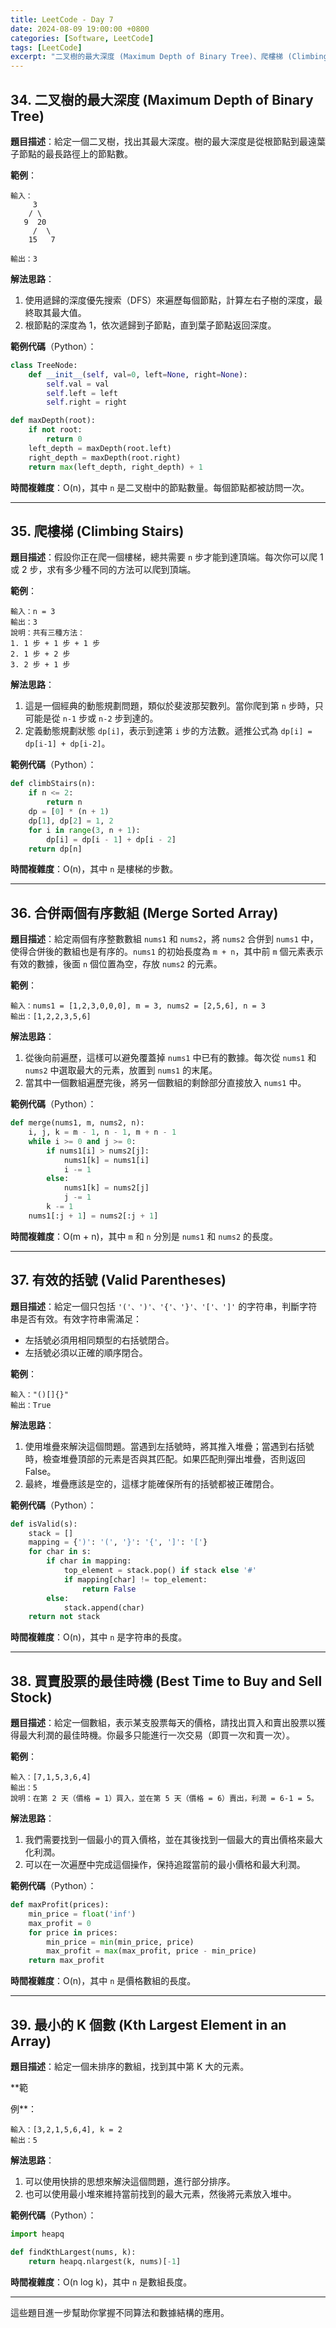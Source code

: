 ```yaml
---
title: LeetCode - Day 7
date: 2024-08-09 19:00:00 +0800
categories: [Software, LeetCode]
tags: [LeetCode] 
excerpt: "二叉樹的最大深度 (Maximum Depth of Binary Tree)、爬樓梯 (Climbing Stairs)、合併兩個有序數組 (Merge Sorted Array)、有效的括號 (Valid Parentheses)、買賣股票的最佳時機 (Best Time to Buy and Sell Stock)、最小的 K 個數 (Kth Largest Element in an Array)"
---
```


## 34. **二叉樹的最大深度 (Maximum Depth of Binary Tree)**
   **題目描述**：給定一個二叉樹，找出其最大深度。樹的最大深度是從根節點到最遠葉子節點的最長路徑上的節點數。

   **範例**：
   ```
   輸入：
        3
       / \
      9  20
        /  \
       15   7

   輸出：3
   ```

   **解法思路**：
   1. 使用遞歸的深度優先搜索（DFS）來遍歷每個節點，計算左右子樹的深度，最終取其最大值。
   2. 根節點的深度為 1，依次遞歸到子節點，直到葉子節點返回深度。

   **範例代碼**（Python）：
   ```python
   class TreeNode:
       def __init__(self, val=0, left=None, right=None):
           self.val = val
           self.left = left
           self.right = right

   def maxDepth(root):
       if not root:
           return 0
       left_depth = maxDepth(root.left)
       right_depth = maxDepth(root.right)
       return max(left_depth, right_depth) + 1
   ```

   **時間複雜度**：O(n)，其中 `n` 是二叉樹中的節點數量。每個節點都被訪問一次。

---

## 35. **爬樓梯 (Climbing Stairs)**
   **題目描述**：假設你正在爬一個樓梯，總共需要 `n` 步才能到達頂端。每次你可以爬 1 或 2 步，求有多少種不同的方法可以爬到頂端。

   **範例**：
   ```
   輸入：n = 3
   輸出：3
   說明：共有三種方法：
   1. 1 步 + 1 步 + 1 步
   2. 1 步 + 2 步
   3. 2 步 + 1 步
   ```

   **解法思路**：
   1. 這是一個經典的動態規劃問題，類似於斐波那契數列。當你爬到第 `n` 步時，只可能是從 `n-1` 步或 `n-2` 步到達的。
   2. 定義動態規劃狀態 `dp[i]`，表示到達第 `i` 步的方法數。遞推公式為 `dp[i] = dp[i-1] + dp[i-2]`。

   **範例代碼**（Python）：
   ```python
   def climbStairs(n):
       if n <= 2:
           return n
       dp = [0] * (n + 1)
       dp[1], dp[2] = 1, 2
       for i in range(3, n + 1):
           dp[i] = dp[i - 1] + dp[i - 2]
       return dp[n]
   ```

   **時間複雜度**：O(n)，其中 `n` 是樓梯的步數。

---

## 36. **合併兩個有序數組 (Merge Sorted Array)**
   **題目描述**：給定兩個有序整數數組 `nums1` 和 `nums2`，將 `nums2` 合併到 `nums1` 中，使得合併後的數組也是有序的。`nums1` 的初始長度為 `m + n`，其中前 `m` 個元素表示有效的數據，後面 `n` 個位置為空，存放 `nums2` 的元素。

   **範例**：
   ```
   輸入：nums1 = [1,2,3,0,0,0], m = 3, nums2 = [2,5,6], n = 3
   輸出：[1,2,2,3,5,6]
   ```

   **解法思路**：
   1. 從後向前遍歷，這樣可以避免覆蓋掉 `nums1` 中已有的數據。每次從 `nums1` 和 `nums2` 中選取最大的元素，放置到 `nums1` 的末尾。
   2. 當其中一個數組遍歷完後，將另一個數組的剩餘部分直接放入 `nums1` 中。

   **範例代碼**（Python）：
   ```python
   def merge(nums1, m, nums2, n):
       i, j, k = m - 1, n - 1, m + n - 1
       while i >= 0 and j >= 0:
           if nums1[i] > nums2[j]:
               nums1[k] = nums1[i]
               i -= 1
           else:
               nums1[k] = nums2[j]
               j -= 1
           k -= 1
       nums1[:j + 1] = nums2[:j + 1]
   ```

   **時間複雜度**：O(m + n)，其中 `m` 和 `n` 分別是 `nums1` 和 `nums2` 的長度。

---

## 37. **有效的括號 (Valid Parentheses)**
   **題目描述**：給定一個只包括 `'('、')'、'{'、'}'、'['、']'` 的字符串，判斷字符串是否有效。有效字符串需滿足：
   - 左括號必須用相同類型的右括號閉合。
   - 左括號必須以正確的順序閉合。

   **範例**：
   ```
   輸入："()[]{}"
   輸出：True
   ```

   **解法思路**：
   1. 使用堆疊來解決這個問題。當遇到左括號時，將其推入堆疊；當遇到右括號時，檢查堆疊頂部的元素是否與其匹配。如果匹配則彈出堆疊，否則返回 False。
   2. 最終，堆疊應該是空的，這樣才能確保所有的括號都被正確閉合。

   **範例代碼**（Python）：
   ```python
   def isValid(s):
       stack = []
       mapping = {')': '(', '}': '{', ']': '['}
       for char in s:
           if char in mapping:
               top_element = stack.pop() if stack else '#'
               if mapping[char] != top_element:
                   return False
           else:
               stack.append(char)
       return not stack
   ```

   **時間複雜度**：O(n)，其中 `n` 是字符串的長度。

---

## 38. **買賣股票的最佳時機 (Best Time to Buy and Sell Stock)**
   **題目描述**：給定一個數組，表示某支股票每天的價格，請找出買入和賣出股票以獲得最大利潤的最佳時機。你最多只能進行一次交易（即買一次和賣一次）。

   **範例**：
   ```
   輸入：[7,1,5,3,6,4]
   輸出：5
   說明：在第 2 天（價格 = 1）買入，並在第 5 天（價格 = 6）賣出，利潤 = 6-1 = 5。
   ```

   **解法思路**：
   1. 我們需要找到一個最小的買入價格，並在其後找到一個最大的賣出價格來最大化利潤。
   2. 可以在一次遍歷中完成這個操作，保持追蹤當前的最小價格和最大利潤。

   **範例代碼**（Python）：
   ```python
   def maxProfit(prices):
       min_price = float('inf')
       max_profit = 0
       for price in prices:
           min_price = min(min_price, price)
           max_profit = max(max_profit, price - min_price)
       return max_profit
   ```

   **時間複雜度**：O(n)，其中 `n` 是價格數組的長度。

---

## 39. **最小的 K 個數 (Kth Largest Element in an Array)**
   **題目描述**：給定一個未排序的數組，找到其中第 K 大的元素。

   **範

例**：
   ```
   輸入：[3,2,1,5,6,4], k = 2
   輸出：5
   ```

   **解法思路**：
   1. 可以使用快排的思想來解決這個問題，進行部分排序。
   2. 也可以使用最小堆來維持當前找到的最大元素，然後將元素放入堆中。

   **範例代碼**（Python）：
   ```python
   import heapq

   def findKthLargest(nums, k):
       return heapq.nlargest(k, nums)[-1]
   ```

   **時間複雜度**：O(n log k)，其中 `n` 是數組長度。

---

這些題目進一步幫助你掌握不同算法和數據結構的應用。

